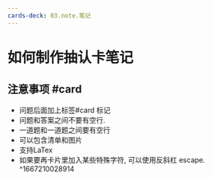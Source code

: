 ```yaml
---
cards-deck: 03.note.笔记
---
```


# 如何制作抽认卡笔记  

## 注意事项 #card 
- 问题后面加上标签\#card 标记
- 问题和答案之间不要有空行.
- 一道题和一道题之间要有空行
- 可以包含清单和图片
- 支持LaTex
- 如果要再卡片里加入某些特殊字符, 可以使用反斜杠 escape. 
^1667210028914
